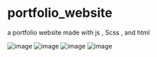# portfolio_website
a portfolio website made with js , Scss , and html


![image](https://github.com/PraneetBose/portfolio_website/assets/94593299/b24f367a-8b69-455a-a636-9f0c97c69824)
![image](https://github.com/PraneetBose/portfolio_website/assets/94593299/10622478-0a11-4ffd-846d-593afa7f52ce)
![image](https://github.com/PraneetBose/portfolio_website/assets/94593299/f9fe358d-b6f8-40c7-8f42-2b17cb6cc9ba)
![image](https://github.com/PraneetBose/portfolio_website/assets/94593299/b3c2d11f-1fcd-4712-9223-694273e4e2f8)


